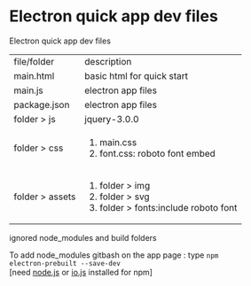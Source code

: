 # Electron quick app dev files
Electron quick app dev files

<table>
  <tr>
    <td>file/folder</td> <td>description</td>
  <tr>
  <tr>
    <td>main.html</td> <td>basic html for quick start</td>
  <tr>
  <tr>
    <td>main.js</td> <td>electron app files</td>
  <tr>
  <tr>
    <td>package.json</td> <td>electron app files</td>
  <tr>
  <tr>
    <td>folder > js</td> <td>jquery-3.0.0</td>
  <tr>
    <tr>
    <td>folder > css</td> <td><ol><li>main.css</li><li>font.css: roboto font embed</li></ol></td>
  <tr>
  <tr>
    <td>folder > assets</td> <td><ol><li>folder > img</li><li>folder > svg</li> <li>folder > fonts:include roboto font</li></ol></td>
  <tr>
</table>


ignored node_modules and build folders

To add node_modules gitbash on the app page : type <code>npm electron-prebuilt --save-dev</code>   
[need <a href="https://nodejs.org/en/">node.js</a> or <a href="https://iojs.org/en/">io.js</a> installed for npm]
